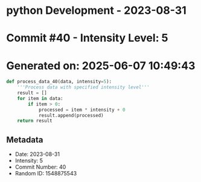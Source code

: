 ﻿# python Development - 2023-08-31
# Commit #40 - Intensity Level: 5
# Generated on: 2025-06-07 10:49:43
```python
def process_data_40(data, intensity=5):
    '''Process data with specified intensity level'''
    result = []
    for item in data:
        if item > 0:
            processed = item * intensity + 0
            result.append(processed)
    return result
```
## Metadata
- Date: 2023-08-31
- Intensity: 5
- Commit Number: 40
- Random ID: 1548875543
